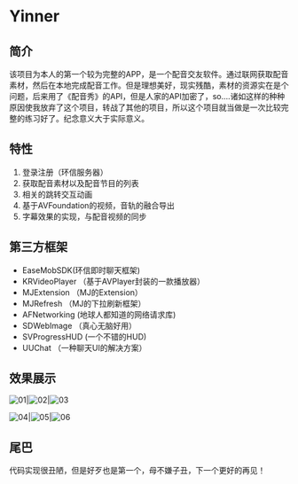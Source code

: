 # Yinner
## 简介

该项目为本人的第一个较为完整的APP，是一个配音交友软件。通过联网获取配音素材，然后在本地完成配音工作。但是理想美好，现实残酷，素材的资源实在是个问题，后来用了《配音秀》的API，但是人家的API加密了，so....诸如这样的种种原因使我放弃了这个项目，转战了其他的项目，所以这个项目就当做是一次比较完整的练习好了。纪念意义大于实际意义。

## 特性

1. 登录注册（环信服务器）
2. 获取配音素材以及配音节目的列表
3. 相关的跳转交互动画
4. 基于AVFoundation的视频，音轨的融合导出
5. 字幕效果的实现，与配音视频的同步

## 第三方框架

* EaseMobSDK(环信即时聊天框架)
* KRVideoPlayer （基于AVPlayer封装的一款播放器）
* MJExtension （MJ的Extension）
* MJRefresh （MJ的下拉刷新框架）
* AFNetworking (地球人都知道的网络请求库)
* SDWebImage （真心无脑好用）
* SVProgressHUD (一个不错的HUD)
* UUChat （一种聊天UI的解决方案）

## 效果展示

![01](https://github.com/Maru-zhang/Yinner/blob/master/Screenshot/01.gif)|![02](https://github.com/Maru-zhang/Yinner/blob/master/Screenshot/02.gif)|![03](https://github.com/Maru-zhang/Yinner/blob/master/Screenshot/03.gif)

![04](https://github.com/Maru-zhang/Yinner/blob/master/Screenshot/04.gif)|![05](https://github.com/Maru-zhang/Yinner/blob/master/Screenshot/05.gif)|![06](https://github.com/Maru-zhang/Yinner/blob/master/Screenshot/06.gif)

## 尾巴

代码实现很丑陋，但是好歹也是第一个，母不嫌子丑，下一个更好的再见！
